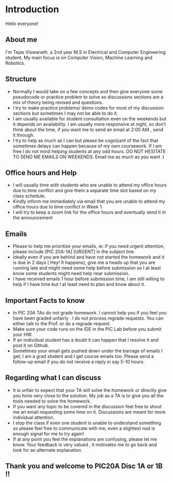 # Introduction
Hello everyone!

## About me
I'm Tejas Viswanath, a 2nd year M.S in Electrical and Computer Engineering student. My main focus is on Computer Vision, Machine Learning and Robotics.

## Structure
- Normally I would take on a few concepts and then give everyone some pseudocode or practice problem to solve so discussions sections are a mix of theory being revised and questions.
- I try to make practice problems/ demo codes for most of my discussion sections but sometimes I may not be able to do it. 
- I am usually available for student consultation even on the weekends but it depends on availability. I am usually more responsive at night, so don’t think about the time, if you want me to send an email at 2:00 AM , send it through. 
- I try to help as much as I can but please be cognizant of the fact that sometimes delays can happen because of my own coursework. If I am free I do not mind helping students at any odd hours. DO NOT HESITATE TO SEND ME EMAILS ON WEEKENDS. Email me as much as you want :)

## Office hours and Help
- I will usually time with students who are unable to attend my office hours due to time conflict and give them a separate time slot based on my class schedule.
- Kindly inform me immediately via email that you are unable to attend my office hours due to time conflict in Week 1.
- I will try to keep a zoom link for the office hours and eventually send it in the announcement

## Emails
- Please to help me prioritize your emails, ie: if you need urgent attention, please include [PIC 20A-1A] [URGENT] in the subject line.
- Ideally even if you are behind and have not started the homework and it is due in 2 days ( Hey!  It happens), give me a heads up that you are running late and might need some help before submission so I at least know some students might need help near submission.
- I have received emails 1 hour before submission time, I am still willing to help if I have time but I at least need to plan and know about it.

## Important Facts to know
- In PIC 20A TAs do not grade homework. I cannot help you if you feel you have been graded unfairly . I do not process regrade requests. You can either talk to the Prof. or do a regrade request.
- Make sure your code runs on the IDE in the PIC Lab before you submit your HW.
- If an individual student has a doubt it can happen that I resolve it and post it on Github.
- Sometimes your email gets pushed down under the barrage of emails I get; I am a grad student and I get course emails too. Please send a follow-up email if you do not receive a reply in say 5-10 hours.

## Regarding what I can discuss
-  It is unfair to expect that your TA will solve the homework or directly give you hints very close to the solution. My job as a TA is to give you all the tools needed to solve the homework.
-  If you want any topic to be covered in the discussion feel free to shoot me an email requesting some time on it. Discussions are meant for more individual attention.
-  I stop the class if even one student is unable to understand something so please feel free to communicate with me, even a slightest nod is enough signal for me to try again!
-  If at any point you feel the explanations are confusing, please let me know. Your feedback is very valued , it motivates me to go back and look for an alternate explanation.

## Thank you and welcome to PIC20A Disc 1A or 1B !!
